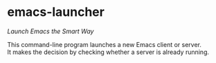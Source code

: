 # emacs-launcher

*Launch Emacs the Smart Way*

This command-line program launches a new Emacs client or server.  
It makes the decision by checking whether a server is already running.
